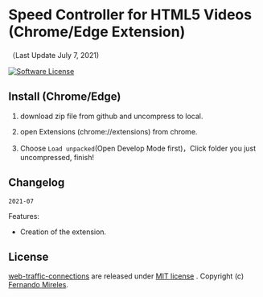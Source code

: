 # Speed Controller for HTML5 Videos (Chrome/Edge Extension)

（Last Update July 7, 2021)

[![Software License](https://img.shields.io/badge/license-MIT-brightgreen.svg)](LICENSE)

## Install (Chrome/Edge)

1. download zip file from github and uncompress to local.

2. open Extensions (chrome://extensions) from chrome.

3. Choose `Load unpacked`(Open Develop Mode first)，Click folder you just uncompressed, finish!

## Changelog

`2021-07`

Features:
- Creation of the extension.

## License

[web-traffic-connections](https://github.com/fernandomireles/speed-controller-for-HTML5-videos/) are released under [MIT license](https://github.com/fernandomireles/speed-controller-for-HTML5-videos/blob/main/LICENSE) . Copyright (c) [Fernando Mireles](https://github.com/fernandomireles).